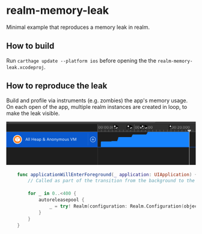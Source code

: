 # realm-memory-leak
Minimal example that reproduces a memory leak in realm.

## How to build
Run `carthage update --platform ios` before opening the the `realm-memory-leak.xcodeproj`.

## How to reproduce the leak
Build and profile via instruments (e.g. zombies) the app's memory usage. On each open of the app, multiple realm instances are created in loop, to make the leak visible.

![Screenshot of memory leak](screenshot.png)

```swift
    func applicationWillEnterForeground(_ application: UIApplication) {
        // Called as part of the transition from the background to the active state; here you can undo many of the changes made on entering the background.
        
        for _ in 0..<400 {
            autoreleasepool {
                _ = try! Realm(configuration: Realm.Configuration(objectTypes: []))
            }
        }
    }
```
